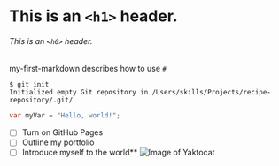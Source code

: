 # This is an `<h1>` header.

###### This is an `<h6>` header.

my-first-markdown describes how to use `#`

```
$ git init
Initialized empty Git repository in /Users/skills/Projects/recipe-repository/.git/
```

``` java script
var myVar = "Hello, world!";
```

- [ ] Turn on GitHub Pages
- [ ] Outline my portfolio
- [ ] Introduce myself to the world**
![Image of Yaktocat](https://octodex.github.com/images/yaktocat.png)
